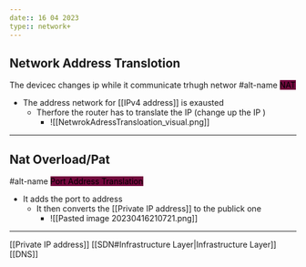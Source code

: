 ```yaml
---
date:: 16 04 2023
type:: network+
---
```


## Network Address Translotion 
The devicec changes ip while it communicate trhugh networ
#alt-name 
<mark style="background: #72083D;">NAT</mark>
- The address network for [[IPv4 address]] is exausted
	- Therfore the router has to translate the IP (change up the IP )
		- ![[NetwrokAdressTransloation_visual.png]]
--- 


## Nat Overload/Pat 
#alt-name <mark style="background: #72083D;">Port Address Translation </mark>
- It adds the port to address 
	- It then converts the [[Private IP address]] to the publick one 
		- ![[Pasted image 20230416210721.png]]
 
 ---
 
 [[Private IP address]]
 [[SDN#Infrastructure Layer|Infrastructure Layer]] 
 [[DNS]]
